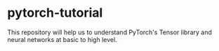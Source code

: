# pytorch-tutorial
This repository will help us to understand PyTorch's Tensor library and neural networks at basic to high level.
